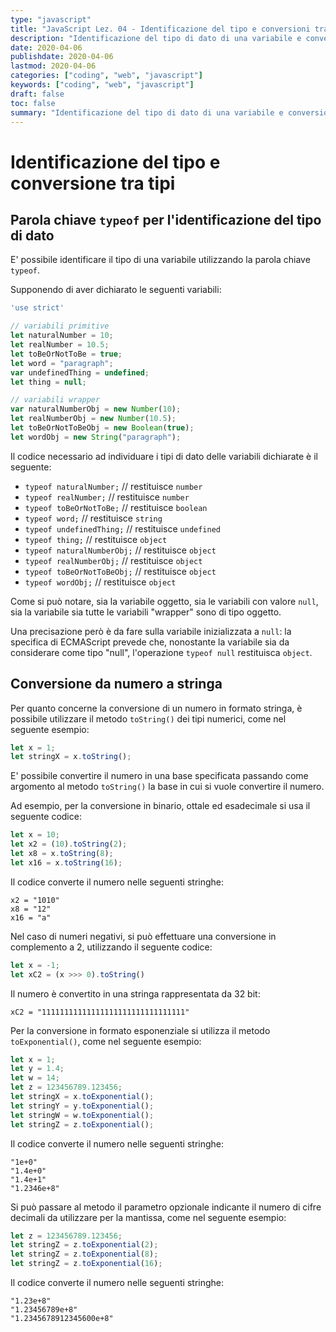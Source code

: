```yaml
---
type: "javascript"
title: "JavaScript Lez. 04 - Identificazione del tipo e conversioni tra tipi"
description: "Identificazione del tipo di dato di una variabile e conversioni tra i vari tipi"
date: 2020-04-06
publishdate: 2020-04-06
lastmod: 2020-04-06
categories: ["coding", "web", "javascript"]
keywords: ["coding", "web", "javascript"]
draft: false
toc: false
summary: "Identificazione del tipo di dato di una variabile e conversioni tra i vari tipi"
---
```


# Identificazione del tipo e conversione tra tipi

## Parola chiave ``typeof`` per l'identificazione del tipo di dato

E' possibile identificare il tipo di una variabile utilizzando la parola chiave ``typeof``.

Supponendo di aver dichiarato le seguenti variabili:

```javascript
'use strict'

// variabili primitive
let naturalNumber = 10;
let realNumber = 10.5;
let toBeOrNotToBe = true;
let word = "paragraph";
var undefinedThing = undefined;
let thing = null;

// variabili wrapper
var naturalNumberObj = new Number(10);
let realNumberObj = new Number(10.5);
let toBeOrNotToBeObj = new Boolean(true);
let wordObj = new String("paragraph");
```

Il codice necessario ad individuare i tipi di dato delle variabili dichiarate è il seguente:

- ``typeof naturalNumber;``     // restituisce ``number``
- ``typeof realNumber;``        // restituisce ``number``
- ``typeof toBeOrNotToBe;``     // restituisce ``boolean``
- ``typeof word;``              // restituisce ``string``
- ``typeof undefinedThing;``    // restituisce ``undefined``
- ``typeof thing;``             // restituisce ``object``
- ``typeof naturalNumberObj;``  // restituisce ``object``
- ``typeof realNumberObj;``     // restituisce ``object``
- ``typeof toBeOrNotToBeObj;``  // restituisce ``object``
- ``typeof wordObj;``           // restituisce ``object``

Come si può notare, sia la variabile oggetto, sia le variabili con valore ``null``, sia la variabile sia tutte le variabili "wrapper" sono di tipo oggetto.

Una precisazione però è da fare sulla variabile inizializzata a ``null``: la specifica di ECMAScript prevede che, nonostante la variabile sia da considerare come tipo "null", l'operazione ``typeof null`` restituisca ``object``.

## Conversione da numero a stringa

Per quanto concerne la conversione di un numero in formato stringa, è possibile utilizzare il metodo ``toString()`` dei tipi numerici, come nel seguente esempio:

```javascript
let x = 1;
let stringX = x.toString();
```

E' possibile convertire il numero in una base specificata passando come argomento al metodo ``toString()`` la base in cui si vuole convertire il numero.

Ad esempio, per la conversione in binario, ottale ed esadecimale si usa il seguente codice:

```javascript
let x = 10;
let x2 = (10).toString(2);
let x8 = x.toString(8);
let x16 = x.toString(16);
```

Il codice converte il numero nelle seguenti stringhe:

```output
x2 = "1010"
x8 = "12"
x16 = "a"
```

Nel caso di numeri negativi, si può effettuare una conversione in complemento a 2, utilizzando il seguente codice:

```javascript
let x = -1;
let xC2 = (x >>> 0).toString()
```

Il numero è convertito in una stringa rappresentata da 32 bit:

```output
xC2 = "11111111111111111111111111111111"
```

Per la conversione in formato esponenziale si utilizza il metodo ``toExponential()``, come nel seguente esempio:

```javascript
let x = 1;
let y = 1.4;
let w = 14;
let z = 123456789.123456;
let stringX = x.toExponential();
let stringY = y.toExponential();
let stringW = w.toExponential();
let stringZ = z.toExponential();
```

Il codice converte il numero nelle seguenti stringhe:

```output
"1e+0"
"1.4e+0"
"1.4e+1"
"1.2346e+8"
```

Si può passare al metodo il parametro opzionale indicante il numero di cifre decimali da utilizzare per la mantissa, come nel seguente esempio:

```javascript
let z = 123456789.123456;
let stringZ = z.toExponential(2);
let stringZ = z.toExponential(8);
let stringZ = z.toExponential(16);
```

Il codice converte il numero nelle seguenti stringhe:

```output
"1.23e+8"
"1.23456789e+8"
"1.2345678912345600e+8"
```
